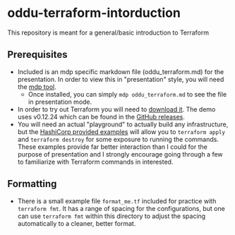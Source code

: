 # oddu-terraform-intorduction
This repository is meant for a general/basic introduction to Terraform

## Prerequisites

- Included is an mdp specific markdown file (oddu_terraform.md) for the presentation. In order to view this in "presentation" style, you will need the [mdp tool](https://github.com/visit1985/mdp).
  - Once installed, you can simply `mdp oddu_terraform.md` to see the file in presentation mode.
- In order to try out Terraform you will need to [download it](https://www.terraform.io/downloads.html). The demo uses v0.12.24 which can be found in the [GitHub releases](https://github.com/hashicorp/terraform/releases).
- You will need an actual "playground" to actually build any infrastructure, but the [HashiCorp provided examples](https://github.com/terraform-providers/terraform-provider-aws/tree/master/examples) will allow you to `terraform apply` and `terraform destroy` for some exposure to running the commands. These examples provide far better interaction than I could for the purpose of presentation and I strongly encourage going through a few to familiarize with Terraform commands in interested.

## Formatting

- There is a small example file `format_me.tf` included for practice with `terraform fmt`. It has a range of spacing for the configurations, but one can use `terraform fmt` within this directory to adjust the spacing automatically to a cleaner, better format.
